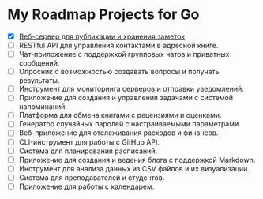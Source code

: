 # My Roadmap Projects for Go

- [x] [Веб-сервер для публикации и хранения заметок](https://github.com/veapach/GoRoadmap/tree/main/Notes)
- [ ] RESTful API для управления контактами в адресной книге.
- [ ] Чат-приложение с поддержкой групповых чатов и приватных сообщений.
- [ ] Опросник с возможностью создавать вопросы и получать результаты.
- [ ] Инструмент для мониторинга серверов и отправки уведомлений.
- [ ] Приложение для создания и управления задачами с системой напоминаний.
- [ ] Платформа для обмена книгами с рецензиями и оценками.
- [ ] Генератор случайных паролей с настраиваемыми параметрами.
- [ ] Веб-приложение для отслеживания расходов и финансов.
- [ ] CLI-инструмент для работы с GitHub API.
- [ ] Система для планирования расписаний.
- [ ] Приложение для создания и ведения блога с поддержкой Markdown.
- [ ] Инструмент для анализа данных из CSV файлов и их визуализации.
- [ ] Система для преподавателей и студентов.
- [ ] Приложение для работы с календарем.
